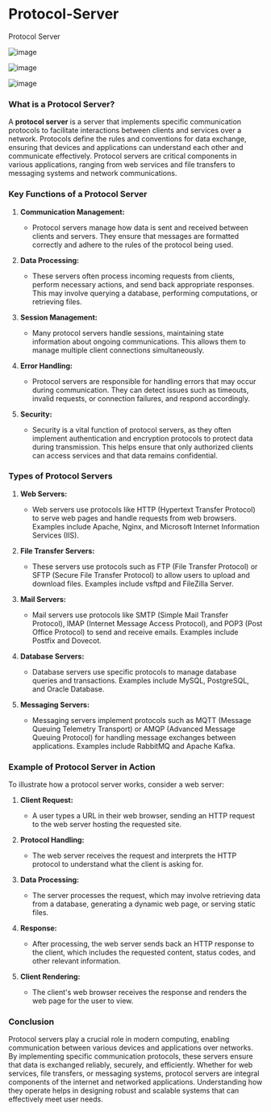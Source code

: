 # Protocol-Server
Protocol Server


![image](https://github.com/user-attachments/assets/192af275-0ba5-4e91-b832-abd3dd3d9acd)



![image](https://github.com/user-attachments/assets/18e15076-60e1-441a-ab65-ead39249eba0)





![image](https://github.com/user-attachments/assets/6c5f2500-a621-4a4e-beac-25b0615c6d53)




### What is a Protocol Server?

A **protocol server** is a server that implements specific communication protocols to facilitate interactions between clients and services over a network. Protocols define the rules and conventions for data exchange, ensuring that devices and applications can understand each other and communicate effectively. Protocol servers are critical components in various applications, ranging from web services and file transfers to messaging systems and network communications.

### Key Functions of a Protocol Server

1. **Communication Management:**
   - Protocol servers manage how data is sent and received between clients and servers. They ensure that messages are formatted correctly and adhere to the rules of the protocol being used.

2. **Data Processing:**
   - These servers often process incoming requests from clients, perform necessary actions, and send back appropriate responses. This may involve querying a database, performing computations, or retrieving files.

3. **Session Management:**
   - Many protocol servers handle sessions, maintaining state information about ongoing communications. This allows them to manage multiple client connections simultaneously.

4. **Error Handling:**
   - Protocol servers are responsible for handling errors that may occur during communication. They can detect issues such as timeouts, invalid requests, or connection failures, and respond accordingly.

5. **Security:**
   - Security is a vital function of protocol servers, as they often implement authentication and encryption protocols to protect data during transmission. This helps ensure that only authorized clients can access services and that data remains confidential.

### Types of Protocol Servers

1. **Web Servers:**
   - Web servers use protocols like HTTP (Hypertext Transfer Protocol) to serve web pages and handle requests from web browsers. Examples include Apache, Nginx, and Microsoft Internet Information Services (IIS).

2. **File Transfer Servers:**
   - These servers use protocols such as FTP (File Transfer Protocol) or SFTP (Secure File Transfer Protocol) to allow users to upload and download files. Examples include vsftpd and FileZilla Server.

3. **Mail Servers:**
   - Mail servers use protocols like SMTP (Simple Mail Transfer Protocol), IMAP (Internet Message Access Protocol), and POP3 (Post Office Protocol) to send and receive emails. Examples include Postfix and Dovecot.

4. **Database Servers:**
   - Database servers use specific protocols to manage database queries and transactions. Examples include MySQL, PostgreSQL, and Oracle Database.

5. **Messaging Servers:**
   - Messaging servers implement protocols such as MQTT (Message Queuing Telemetry Transport) or AMQP (Advanced Message Queuing Protocol) for handling message exchanges between applications. Examples include RabbitMQ and Apache Kafka.

### Example of Protocol Server in Action

To illustrate how a protocol server works, consider a web server:

1. **Client Request:**
   - A user types a URL in their web browser, sending an HTTP request to the web server hosting the requested site.

2. **Protocol Handling:**
   - The web server receives the request and interprets the HTTP protocol to understand what the client is asking for.

3. **Data Processing:**
   - The server processes the request, which may involve retrieving data from a database, generating a dynamic web page, or serving static files.

4. **Response:**
   - After processing, the web server sends back an HTTP response to the client, which includes the requested content, status codes, and other relevant information.

5. **Client Rendering:**
   - The client's web browser receives the response and renders the web page for the user to view.

### Conclusion

Protocol servers play a crucial role in modern computing, enabling communication between various devices and applications over networks. By implementing specific communication protocols, these servers ensure that data is exchanged reliably, securely, and efficiently. Whether for web services, file transfers, or messaging systems, protocol servers are integral components of the internet and networked applications. Understanding how they operate helps in designing robust and scalable systems that can effectively meet user needs.
